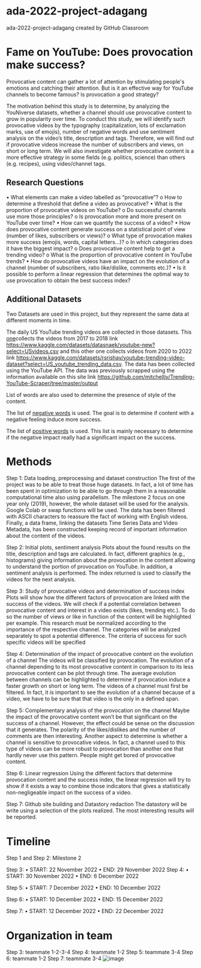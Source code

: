 # ada-2022-project-adagang
ada-2022-project-adagang created by GitHub Classroom
# Fame on YouTube: Does provocation make success?

Provocative content can gather a lot of attention by stimulating people's emotions and
catching their attention. But is it an effective way for YouTube channels to become famous? 
Is provocation a good strategy? 

The motivation behind this study is to determine, by analyzing the YouNiverse datasets, whether a channel should use provocative content to grow in popularity over time. To conduct this study, we will identify such provocative videos by the typography (capitalization, lots of exclamation marks, use of emojis), number of negative words and use sentiment analysis on the video’s title, description and tags. Therefore, we will find out if provocative videos increase the number of subscribers and views, on short or long term. We will also investigate whether provocative content is a more effective strategy in some fields (e.g. politics, science) than others (e.g. recipes), using video/channel tags.

## Research Questions

•	What elements can make a video labelled as “provocative”?
o	How to determine a threshold that define a video as provocative?
•	What is the proportion of provocative videos on YouTube?
o	Do successful channels use more those principles?
o	Is provocation more and more present on YouTube over time?
•	How can we quantify the success of a video?
•	How does provocative content generate success on a statistical point of view (number of likes, subscribers or views)?
o	What type of provocation makes more success (emojis, words, capital letters...)?
o	In which categories does it have the biggest impact?
o	Does provocative content help to get a trending video?
o	What is the proportion of provocative content in YouTube trends?
•	How do provocative videos have an impact on the evolution of a channel (number of subscribers, ratio like/dislike, comments etc.)?
•	Is it possible to perform a linear regression that determines the optimal way to use provocation to obtain the best success index?


## Additional Datasets 
Two Datasets are used in this project, but they represent the same data at different moments in time.

The daily US YouTube trending videos are collected in those datasets. This [one](https://www.kaggle.com/datasets/datasnaek/youtube-new?select=USvideos.csv![image](https://user-images.githubusercontent.com/114214482/202745636-71d46d36-8922-48e4-8527-2b392dfad597.png)
)collects the videos from 2017 to 2018 link https://www.kaggle.com/datasets/datasnaek/youtube-new?select=USvideos.csv and this other one collects videos from 2020 to 2022 link https://www.kaggle.com/datasets/rsrishav/youtube-trending-video-dataset?select=US_youtube_trending_data.csv. The data has been collected using the YouTube API. The data was previously scrapped using the information available on this site link https://github.com/mitchelljy/Trending-YouTube-Scraper/tree/master/output 


List of words are also used to determine the presence of style of the content.

The list of [negative words](https://ptrckprry.com/course/ssd/data/negative-words.txt) is used. The goal is to determine if content with a negative feeling induce more success.

The list of [positive words](https://ptrckprry.com/course/ssd/data/positive-words.txt) is used. This list is mainly necessary to determine if the negative impact really had a significant impact on the success.



# Methods

Step 1: Data loading, preprocessing and dataset construction
The first of the project was to be able to treat those huge datasets. In fact, a lot of time has been spent in optimization to be able to go through them in a reasonable computational time also using parallelism. The milestone 2 focus on one year only (2019), however, the whole dataset will be used for the analysis. Google Colab or swap functions will be used. 
The data has been filtered with ASCII characters to reassure the fact of working with English videos. Finally, a data frame, linking the datasets Time Series Data and Video Metadata, has been constructed keeping record of important information about the content of the videos.

Step 2: Initial plots, sentiment analysis
Plots about the found results on the title, description and tags are calculated. In fact, different graphics (e.g., histograms) giving information about the provocation in the content allowing to understand the portion of provocation on YouTube. In addition, a sentiment analysis is performed. The index returned is used to classify the videos for the next analysis.

Step 3: Study of provocative videos and determination of success index
Plots will show how the different factors of provocation are linked with the success of the videos. We will check if a potential correlation between provocative content and interest in a video exists (likes, trending etc.). To do so the number of views or like in function of the content will be highlighted per example. This research must be normalized according to the importance of the respective channel. The categories will be analyzed separately to spot a potential difference. The criteria of success for such specific videos will be specified

Step 4: Determination of the impact of provocative content on the evolution of a channel
The videos will be classified by provocation. The evolution of a channel depending to its most provocative content in comparison to its less provocative content can be plot through time. The average evolution between channels can be highlighted to determine if provocation induce a faster growth on short or long term. The videos of a channel must first be filtered. In fact, it is important to see the evolution of a channel because of a video, we have to be sure that that video is the only in a defined span.

Step 5: Complementary analysis of the provocation on the channel
Maybe the impact of the provocative content won’t be that significant on the success of a channel. However, the effect could be sense on the discussion that it generates. The polarity of the likes/dislikes and the number of comments are then interesting. Another aspect to determine is whether a channel is sensitive to provocative videos. In fact, a channel used to this type of videos can be more robust to provocation than another one that hardly never use this pattern. People might get bored of provocative content. 

Step 6: Linear regression
Using the different factors that determine provocation content and the success index, the linear regression will try to show if it exists a way to combine those indicators that gives a statistically non-negligeable impact on the success of a video.

Step 7: Github site building and Datastory redaction
The datastory will be write using a selection of the plots realized. The most interesting results will be reported.









# Timeline
Step 1 and Step 2: Milestone 2

Step 3:
•	START: 22 November 2022
•	END: 29 November 2022
Step 4:
•	START: 30 November 2022
•	END: 6 December 2022

Step 5:
•	START: 7 December 2022
•	END: 10 December 2022

Step 6:
•	START: 10 December 2022
•	END: 15 December 2022

Step 7:
•	START: 12 December 2022
•	END: 22 December 2022



# Organization in team
Step 3: teammate 1-2-3-4
Step 4: teammate 1-2
Step 5: teammate 3-4
Step 6: teammate 1-2
Step 7: teammate 3-4
![image](https://user-images.githubusercontent.com/114214482/202744889-a05198eb-ed3b-4ae0-9701-a85fca28e3a3.png)
